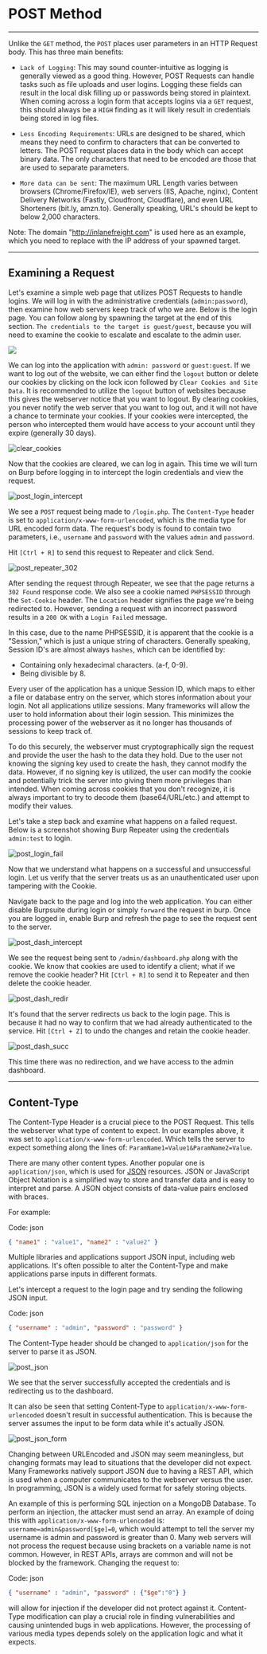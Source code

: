 # POST Method

---

Unlike the `GET` method, the `POST` places user parameters in an HTTP Request body. This has three main benefits:

-   `Lack of Logging`: This may sound counter-intuitive as logging is generally viewed as a good thing. However, POST Requests can handle tasks such as file uploads and user logins. Logging these fields can result in the local disk filling up or passwords being stored in plaintext. When coming across a login form that accepts logins via a `GET` request, this should always be a `HIGH` finding as it will likely result in credentials being stored in log files.
    
-   `Less Encoding Requirements`: URLs are designed to be shared, which means they need to confirm to characters that can be converted to letters. The POST request places data in the body which can accept binary data. The only characters that need to be encoded are those that are used to separate parameters.
    
-   `More data can be sent`: The maximum URL Length varies between browsers (Chrome/Firefox/IE), web servers (IIS, Apache, nginx), Content Delivery Networks (Fastly, Cloudfront, Cloudflare), and even URL Shorteners (bit.ly, amzn.to). Generally speaking, URL's should be kept to below 2,000 characters.
    

Note: The domain "http://inlanefreight.com" is used here as an example, which you need to replace with the IP address of your spawned target.

---

## Examining a Request

Let's examine a simple web page that utilizes POST Requests to handle logins. We will log in with the administrative credentials (`admin:password`), then examine how web servers keep track of who we are. Below is the login page. You can follow along by spawning the target at the end of this section. `The credentials to the target is guest/guest`, because you will need to examine the cookie to escalate and escalate to the admin user.

 

![](https://academy.hackthebox.com/storage/modules/35/post_panel.png)

We can log into the application with `admin: password` or `guest:guest`. If we want to log out of the website, we can either find the `logout` button or delete our cookies by clicking on the lock icon followed by `Clear Cookies and Site Data`. It is recommended to utilize the `logout` button of websites because this gives the webserver notice that you want to logout. By clearing cookies, you never notify the web server that you want to log out, and it will not have a chance to terminate your cookies. If your cookies were intercepted, the person who intercepted them would have access to your account until they expire (generally 30 days).

![clear_cookies](https://academy.hackthebox.com/storage/modules/35/clear_cookies.png)

Now that the cookies are cleared, we can log in again. This time we will turn on Burp before logging in to intercept the login credentials and view the request.

![post_login_intercept](https://academy.hackthebox.com/storage/modules/35/post_login_intercept.png)

We see a `POST` request being made to `/login.php`. The `Content-Type` header is set to `application/x-www-form-urlencoded`, which is the media type for URL encoded form data. The request's body is found to contain two parameters, i.e., `username` and `password` with the values `admin` and `password`.

Hit `[Ctrl + R]` to send this request to Repeater and click Send.

![post_repeater_302](https://academy.hackthebox.com/storage/modules/35/post_repeater_302.png)

After sending the request through Repeater, we see that the page returns a `302 Found` response code. We also see a cookie named `PHPSESSID` through the `Set-Cookie` header. The `Location` header signifies the page we're being redirected to. However, sending a request with an incorrect password results in a `200 OK` with a `Login Failed` message.

In this case, due to the name PHPSESSID, it is apparent that the cookie is a "Session," which is just a unique string of characters. Generally speaking, Session ID's are almost always `hashes`, which can be identified by:

-   Containing only hexadecimal characters. (a-f, 0-9).
-   Being divisible by 8.

Every user of the application has a unique Session ID, which maps to either a file or database entry on the server, which stores information about your login. Not all applications utilize sessions. Many frameworks will allow the user to hold information about their login session. This minimizes the processing power of the webserver as it no longer has thousands of sessions to keep track of.

To do this securely, the webserver must cryptographically sign the request and provide the user the hash to the data they hold. Due to the user not knowing the signing key used to create the hash, they cannot modify the data. However, if no signing key is utilized, the user can modify the cookie and potentially trick the server into giving them more privileges than intended. When coming across cookies that you don't recognize, it is always important to try to decode them (base64/URL/etc.) and attempt to modify their values.

Let's take a step back and examine what happens on a failed request. Below is a screenshot showing Burp Repeater using the credentials `admin:test` to login.

![post_login_fail](https://academy.hackthebox.com/storage/modules/35/post_login_fail.png)

Now that we understand what happens on a successful and unsuccessful login. Let us verify that the server treats us as an unauthenticated user upon tampering with the Cookie.

Navigate back to the page and log into the web application. You can either disable Burpsuite during login or simply `forward` the request in burp. Once you are logged in, enable Burp and refresh the page to see the request sent to the server.

![post_dash_intercept](https://academy.hackthebox.com/storage/modules/35/post_dash_intercept.png)

We see the request being sent to `/admin/dashboard.php` along with the cookie. We know that cookies are used to identify a client; what if we remove the cookie header? Hit `[Ctrl + R]` to send it to Repeater and then delete the cookie header.

![post_dash_redir](https://academy.hackthebox.com/storage/modules/35/post_dash_redir.png)

It's found that the server redirects us back to the login page. This is because it had no way to confirm that we had already authenticated to the service. Hit `[Ctrl + Z]` to undo the changes and retain the cookie header.

![post_dash_succ](https://academy.hackthebox.com/storage/modules/35/post_dash_succ.png)

This time there was no redirection, and we have access to the admin dashboard.

---

## Content-Type

The Content-Type Header is a crucial piece to the POST Request. This tells the webserver what type of content to expect. In our examples above, it was set to `application/x-www-form-urlencoded`. Which tells the server to expect something along the lines of: `ParamName1=Value1&ParamName2=Value`.

There are many other content types. Another popular one is `application/json`, which is used for [JSON](https://en.wikipedia.org/wiki/JSON) resources. JSON or JavaScript Object Notation is a simplified way to store and transfer data and is easy to interpret and parse. A JSON object consists of data-value pairs enclosed with braces.

For example:

Code: json

```json
{ "name1" : "value1", "name2" : "value2" }
```

Multiple libraries and applications support JSON input, including web applications. It's often possible to alter the Content-Type and make applications parse inputs in different formats.

Let's intercept a request to the login page and try sending the following JSON input.

Code: json

```json
{ "username" : "admin", "password" : "password" }
```

The Content-Type header should be changed to `application/json` for the server to parse it as JSON.

![post_json](https://academy.hackthebox.com/storage/modules/35/post_json.png)

We see that the server successfully accepted the credentials and is redirecting us to the dashboard.

It can also be seen that setting Content-Type to `application/x-www-form-urlencoded` doesn't result in successful authentication. This is because the server assumes the input to be form data while it's actually JSON.

![post_json_form](https://academy.hackthebox.com/storage/modules/35/post_json_form.png)

Changing between URLEncoded and JSON may seem meaningless, but changing formats may lead to situations that the developer did not expect. Many Frameworks natively support JSON due to having a REST API, which is used when a computer communicates to the webserver versus the user. In programming, JSON is a widely used format for safely storing objects.

An example of this is performing SQL injection on a MongoDB Database. To perform an injection, the attacker must send an array. An example of doing this with `application/x-www-form-urlencoded` is: `username=admin&password[$ge]=0`, which would attempt to tell the server my username is admin and password is greater than 0. Many web servers will not process the request because using brackets on a variable name is not common. However, in REST APIs, arrays are common and will not be blocked by the framework. Changing the request to:

Code: json

```json
{ "username" : "admin", "password" : {"$ge":"0"} }
```

will allow for injection if the developer did not protect against it. Content-Type modification can play a crucial role in finding vulnerabilities and causing unintended bugs in web applications. However, the processing of various media types depends solely on the application logic and what it expects.